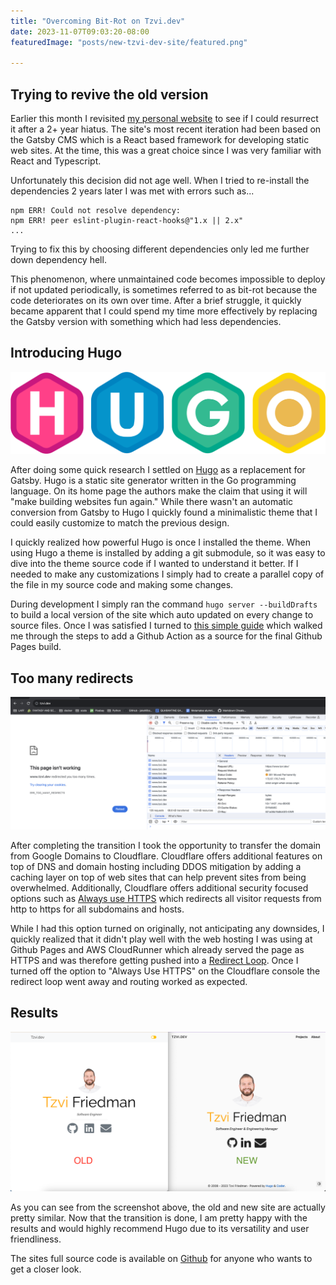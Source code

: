 ```yaml
---
title: "Overcoming Bit-Rot on Tzvi.dev"
date: 2023-11-07T09:03:20-08:00
featuredImage: "posts/new-tzvi-dev-site/featured.png"

---
```


## Trying to revive the old version

Earlier this month I revisited [my personal website](https://www.tzvi.dev) to see if I could resurrect it after a 2+ year hiatus. The site's most recent iteration had been based on the Gatsby CMS which is a React based framework for developing static web sites. At the time, this was a great choice since I was very familiar with React and Typescript.

Unfortunately this decision did not age well. When I tried to re-install the dependencies 2 years later I was met with errors such as...

```
npm ERR! Could not resolve dependency:
npm ERR! peer eslint-plugin-react-hooks@"1.x || 2.x" 
...
```

Trying to fix this by choosing different dependencies only led me further down dependency hell.

This phenomenon, where unmaintained code becomes impossible to deploy if not updated periodically, is sometimes referred to as bit-rot because the code deteriorates on its own over time. After a brief struggle, it quickly became apparent that I could spend my time more effectively by replacing the Gatsby version with something which had less dependencies.

## Introducing Hugo

![Hugo logo](./hugo-logo-wide.svg)

After doing some quick research I settled on [Hugo](https://gohugo.io/) as a replacement for Gatsby. Hugo is a static site generator written in the Go programming language. On its home page the authors make the claim that using it will "make building websites fun again." While there wasn't an automatic conversion from Gatsby to Hugo I quickly found a minimalistic theme that I could easily customize to match the previous design.

I quickly realized how powerful Hugo is once I installed the theme. When using Hugo a theme is installed by adding a git submodule, so it was easy to dive into the theme source code if I wanted to understand it better. If I needed to make any customizations I simply had to create a parallel copy of the file in my source code and making some changes.

During development I simply ran the command `hugo server --buildDrafts` to build a local version of the site which auto updated on every change to source files. Once I was satisfied I turned to [this simple guide](https://gohugo.io/hosting-and-deployment/hosting-on-github/) which walked me through the steps to add a Github Action as a source for the final Github Pages build.

## Too many redirects

![Redirect loop](./redirects.png)

After completing the transition I took the opportunity to transfer the domain from Google Domains to Cloudflare. Cloudflare offers additional features on top of DNS and domain hosting including DDOS mitigation by adding a caching layer on top of web sites that can help prevent sites from being overwhelmed. Additionally, Cloudflare offers additional security focused options such as [Always use HTTPS](https://developers.cloudflare.com/ssl/edge-certificates/additional-options/always-use-https/) which redirects all visitor requests from http to https for all subdomains and hosts.

While I had this option turned on originally, not anticipating any downsides, I quickly realized that it didn't play well with the web hosting I was using at Github Pages and AWS CloudRunner which already served the page as HTTPS and was therefore getting pushed into a [Redirect Loop](https://developers.cloudflare.com/ssl/troubleshooting/too-many-redirects/). Once I turned off the option to "Always Use HTTPS" on the Cloudflare console the redirect loop went away and routing worked as expected.

## Results

![Old vs New](./compare-old-new.png)

As you can see from the screenshot above, the old and new site are actually pretty similar. Now that the transition is done, I am pretty happy with the results and would highly recommend Hugo due to its versatility and user friendliness.

The sites full source code is available on [Github](https://github.com/Tadwork/tzvi.dev) for anyone who wants to get a closer look.